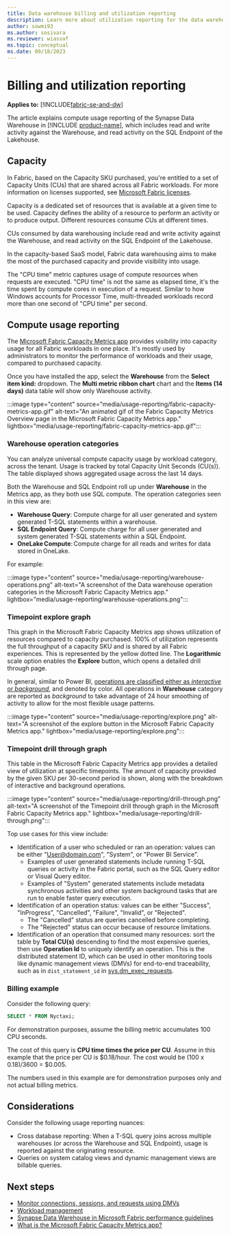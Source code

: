 ```yaml
---
title: Data warehouse billing and utilization reporting
description: Learn more about utilization reporting for the data warehouse, including capacity and compute usage reporting.
author: sowmi93 
ms.author: sosivara
ms.reviewer: wiassaf
ms.topic: conceptual
ms.date: 09/18/2023
---
```


# Billing and utilization reporting

**Applies to:** [!INCLUDE[fabric-se-and-dw](includes/applies-to-version/fabric-se-and-dw.md)]

The article explains compute usage reporting of the Synapse Data Warehouse in [!INCLUDE [product-name](../includes/product-name.md)], which includes read and write activity against the Warehouse, and read activity on the SQL Endpoint of the Lakehouse.

## Capacity

In Fabric, based on the Capacity SKU purchased, you're entitled to a set of Capacity Units (CUs) that are shared across all Fabric workloads. For more information on licenses supported, see [Microsoft Fabric licenses](/fabric/enterprise/licenses).

Capacity is a dedicated set of resources that is available at a given time to be used. Capacity defines the ability of a resource to perform an activity or to produce output. Different resources consume CUs at different times.

CUs consumed by data warehousing include read and write activity against the Warehouse, and read activity on the SQL Endpoint of the Lakehouse.

In the capacity-based SaaS model, Fabric data warehousing aims to make the most of the purchased capacity and provide visibility into usage.

The "CPU time" metric captures usage of compute resources when requests are executed. "CPU time" is not the same as elapsed time, it's the time spent by compute cores in execution of a request. Similar to how Windows accounts for Processor Time, multi-threaded workloads record more than one second of "CPU time" per second.

## Compute usage reporting

The [Microsoft Fabric Capacity Metrics app](../enterprise/metrics-app.md) provides visibility into capacity usage for all Fabric workloads in one place. It's mostly used by administrators to monitor the performance of workloads and their usage, compared to purchased capacity.  

Once you have installed the app, select the **Warehouse** from the **Select item kind:** dropdown. The **Multi metric ribbon chart** chart and the **Items (14 days)** data table will show only Warehouse activity.

:::image type="content" source="media/usage-reporting/fabric-capacity-metrics-app.gif" alt-text="An animated gif of the Fabric Capacity Metrics Overview page in the Microsoft Fabric Capacity Metrics app." lightbox="media/usage-reporting/fabric-capacity-metrics-app.gif":::

### Warehouse operation categories

You can analyze universal compute capacity usage by workload category, across the tenant. Usage is tracked by total Capacity Unit Seconds (CU(s)). The table displayed shows aggregated usage across the last 14 days.

Both the Warehouse and SQL Endpoint roll up under **Warehouse** in the Metrics app, as they both use SQL compute. The operation categories seen in this view are:

- **Warehouse Query**: Compute charge for all user generated and system generated T-SQL statements within a warehouse.
- **SQL Endpoint Query**: Compute charge for all user generated and system generated T-SQL statements within a SQL Endpoint.
- **OneLake Compute**: Compute charge for all reads and writes for data stored in OneLake.

For example:

:::image type="content" source="media/usage-reporting/warehouse-operations.png" alt-text="A screenshot of the Data warehouse operation categories in the Microsoft Fabric Capacity Metrics app." lightbox="media/usage-reporting/warehouse-operations.png":::

### Timepoint explore graph

This graph in the Microsoft Fabric Capacity Metrics app shows utilization of resources compared to capacity purchased. 100% of utilization represents the full throughput of a capacity SKU and is shared by all Fabric experiences. This is represented by the yellow dotted line. The **Logarithmic** scale option enables the **Explore** button, which opens a detailed drill through page.

In general, similar to Power BI, [operations are classified either as *interactive* or *background*](/power-bi/enterprise/service-premium-interactive-background-operations#operation-list), and denoted by color. All operations in **Warehouse** category are reported as *background* to take advantage of 24 hour smoothing of activity to allow for the most flexible usage patterns.

:::image type="content" source="media/usage-reporting/explore.png" alt-text="A screenshot of the explore button in the Microsoft Fabric Capacity Metrics app." lightbox="media/usage-reporting/explore.png":::

### Timepoint drill through graph

This table in the Microsoft Fabric Capacity Metrics app provides a detailed view of utilization at specific timepoints. The amount of capacity provided by the given SKU per 30-second period is shown, along with the breakdown of interactive and background operations.

:::image type="content" source="media/usage-reporting/drill-through.png" alt-text="A screenshot of the Timepoint drill through graph in the Microsoft Fabric Capacity Metrics app." lightbox="media/usage-reporting/drill-through.png":::

Top use cases for this view include:

- Identification of a user who scheduled or ran an operation: values can be either "User@domain.com", "System", or "Power BI Service".
    - Examples of user generated statements include running T-SQL queries or activity in the Fabric portal, such as the SQL Query editor or Visual Query editor.
    - Examples of "System" generated statements include metadata synchronous activities and other system background tasks that are run to enable faster query execution.
- Identification of an operation status: values can be either "Success", "InProgress", "Cancelled", "Failure", "Invalid", or "Rejected".
    - The "Cancelled" status are queries cancelled before completing.
    - The "Rejected" status can occur because of resource limitations.
- Identification of an operation that consumed many resources: sort the table by **Total CU(s)** descending to find the most expensive queries, then use **Operation Id** to uniquely identify an operation. This is the distributed statement ID, which can be used in other monitoring tools like dynamic management views (DMVs) for end-to-end traceability, such as in `dist_statement_id` in [sys.dm_exec_requests](/sql/relational-databases/system-dynamic-management-views/sys-dm-exec-requests-transact-sql?view=fabric&preserve-view=true).

### Billing example

Consider the following query:

```sql
SELECT * FROM Nyctaxi;
```

For demonstration purposes, assume the billing metric accumulates 100 CPU seconds.

The cost of this query is **CPU time times the price per CU**. Assume in this example that the price per CU is $0.18/hour. The cost would be (100 x 0.18)/3600 = $0.005.

The numbers used in this example are for demonstration purposes only and not actual billing metrics.

## Considerations

Consider the following usage reporting nuances:

- Cross database reporting: When a T-SQL query joins across multiple warehouses (or across the Warehouse and SQL Endpoint), usage is reported against the originating resource.
- Queries on system catalog views and dynamic management views are billable queries.

## Next steps

- [Monitor connections, sessions, and requests using DMVs](monitor-using-dmv.md)
- [Workload management](workload-management.md)
- [Synapse Data Warehouse in Microsoft Fabric performance guidelines](guidelines-warehouse-performance.md)
- [What is the Microsoft Fabric Capacity Metrics app?](../enterprise/metrics-app.md)
